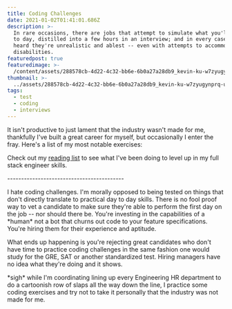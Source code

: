 ```yaml
---
title: Coding Challenges
date: 2021-01-02T01:41:01.686Z
description: >-
  In rare occasions, there are jobs that attempt to simulate what you'll do day
  to day, distilled into a few hours in an interview; and in every case I've
  heard they're unrealistic and ablest -- even with attempts to accommodate for
  disabilities.
featuredpost: true
featuredimage: >-
  /content/assets/288578cb-4d22-4c32-bb6e-6b0a27a28db9_kevin-ku-w7zyugynprq-unsplash.jpg
thumbnail: >-
  ../assets/288578cb-4d22-4c32-bb6e-6b0a27a28db9_kevin-ku-w7zyugynprq-unsplash.jpg
tags:
  - test
  - coding
  - interviews
---
```

It isn't productive to just lament that the industry wasn't made for me, thankfully I've built a great career for myself, but occasionally I enter the fray. Here's a list of my most notable exercises: 



Check out my [reading list](/) to see what I've been doing to level up in my full stack engineer skills.

\------------------------------------------

I hate coding challenges. I'm morally opposed to being tested on things that don't directly translate to practical day to day skills. There is no fool proof way to vet a candidate to make sure they're able to perform the first day on the job -- nor should there be. You're investing in the capabilities of a \*human\* not a bot that churns out code to your feature specifications. You're hiring them for their experience and aptitude. 

What ends up happening is you're rejecting great candidates who don't have time to practice coding challenges in the same fashion one would study for the GRE, SAT or another standardized test. Hiring managers have no idea what they're doing and it shows.

\*sigh\* while I'm coordinating lining up every Engineering HR department to do a cartoonish row of slaps all the way down the line, I practice some coding exercises and try not to take it personally that the industry was not made for me.
